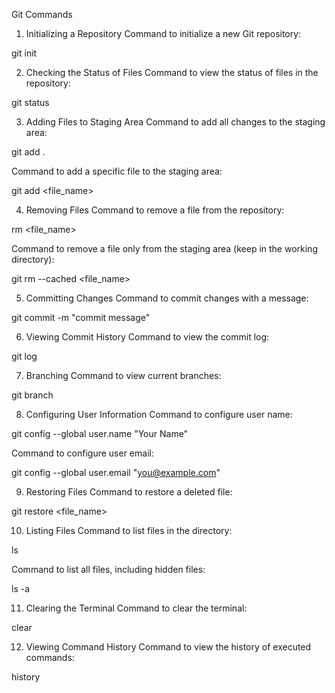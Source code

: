 Git Commands
1. Initializing a Repository
Command to initialize a new Git repository:

git init

2. Checking the Status of Files
Command to view the status of files in the repository:

git status

3. Adding Files to Staging Area
Command to add all changes to the staging area:

git add .

Command to add a specific file to the staging area:

git add <file_name>

4. Removing Files
Command to remove a file from the repository:

rm <file_name>

Command to remove a file only from the staging area (keep in the working directory):

git rm --cached <file_name>

5. Committing Changes
Command to commit changes with a message:

git commit -m "commit message"

6. Viewing Commit History
Command to view the commit log:

git log

7. Branching
Command to view current branches:

git branch

8. Configuring User Information
Command to configure user name:

git config --global user.name "Your Name"

Command to configure user email:

git config --global user.email "you@example.com"

9. Restoring Files
Command to restore a deleted file:

git restore <file_name>

10. Listing Files
Command to list files in the directory:

ls

Command to list all files, including hidden files:

ls -a

11. Clearing the Terminal
Command to clear the terminal:

clear

12. Viewing Command History
Command to view the history of executed commands:

history

